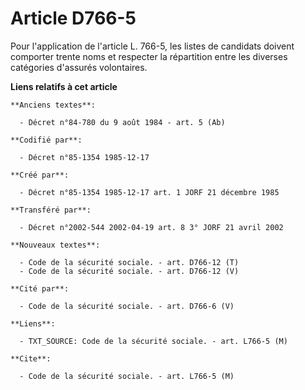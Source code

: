 # Article D766-5

Pour l'application de l'article L. 766-5, les listes de candidats doivent comporter trente noms   et respecter la répartition
entre les diverses catégories d'assurés volontaires.

**Liens relatifs à cet article**

	**Anciens textes**:

	  - Décret n°84-780 du 9 août 1984 - art. 5 (Ab)

	**Codifié par**:

	  - Décret n°85-1354 1985-12-17

	**Créé par**:

	  - Décret n°85-1354 1985-12-17 art. 1 JORF 21 décembre 1985

	**Transféré par**:

	  - Décret n°2002-544 2002-04-19 art. 8 3° JORF 21 avril 2002

	**Nouveaux textes**:

	  - Code de la sécurité sociale. - art. D766-12 (T)
	  - Code de la sécurité sociale. - art. D766-12 (V)

	**Cité par**:

	  - Code de la sécurité sociale. - art. D766-6 (V)

	**Liens**:

	  - TXT_SOURCE: Code de la sécurité sociale. - art. L766-5 (M)

	**Cite**:

	  - Code de la sécurité sociale. - art. L766-5 (M)
